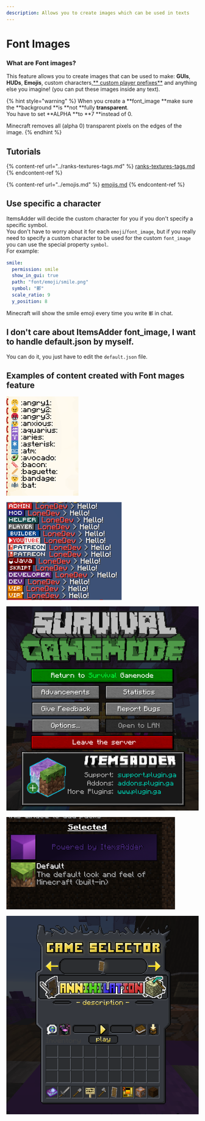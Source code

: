 ```yaml
---
description: Allows you to create images which can be used in texts
---
```


# Font Images

### What are Font images?

This feature allows you to create images that can be used to make:  **GUIs**, **HUDs**, **Emojis**, custom characters,[** custom player prefixes**](../ranks-textures-tags.md) and anything else you imagine! (you can put these images inside any text).

{% hint style="warning" %}
When you create a **font_image **make sure the **background **is **not **fully **transparent**.\
You have to set **ALPHA **to **7 **instead of 0.

Minecraft removes all (alpha 0) transparent pixels on the edges of the image.
{% endhint %}

## Tutorials

{% content-ref url="../ranks-textures-tags.md" %}
[ranks-textures-tags.md](../ranks-textures-tags.md)
{% endcontent-ref %}

{% content-ref url="../emojis.md" %}
[emojis.md](../emojis.md)
{% endcontent-ref %}

## Use specific a character

ItemsAdder will decide the custom character for you if you don't specify a specific symbol.\
You don't have to worry about it for each `emoji`/`font_image`, but if you really need to specify a custom character to be used for the custom `font_image` you can use the special property `symbol`.\
For example:

```yaml
smile:
  permission: smile
  show_in_gui: true
  path: "font/emoji/smile.png"
  symbol: "鄿"
  scale_ratio: 9
  y_position: 8
```

Minecraft will show the smile emoji every time you write `鄿` in chat.

## I don't care about ItemsAdder font_image, I want to handle default.json by myself.

You can do it, you just have to edit the `default.json` file.

## Examples of content created with Font mages feature

![](<../../../../.gitbook/assets/immagine (102).png>)

![](<../../../../.gitbook/assets/image (27) (4).png>)

![](<../../../../.gitbook/assets/immagine (104).png>)

![](<../../../../.gitbook/assets/immagine (110).png>)

![](<../../../../.gitbook/assets/immagine (113).png>)
